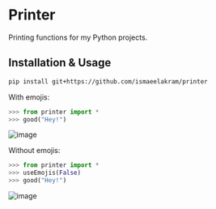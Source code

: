 # Printer
Printing functions for my Python projects.

## Installation & Usage
```sh
pip install git+https://github.com/ismaeelakram/printer
```
With emojis:
```python
>>> from printer import *
>>> good("Hey!")
```
![image](https://user-images.githubusercontent.com/19865145/126020113-532fd3d0-fb79-4272-97cc-a49e251fb454.png)

Without emojis:
```python
>>> from printer import *
>>> useEmojis(False)
>>> good("Hey!")
```
![image](https://user-images.githubusercontent.com/19865145/126020120-861a1d81-d7a9-4b0e-b461-7d627c8f2c7f.png)
